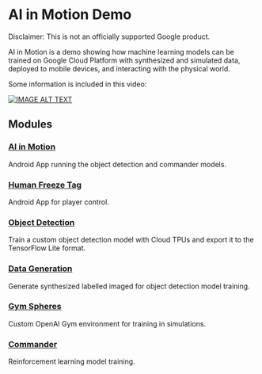 # AI in Motion Demo

Disclaimer: This is not an officially supported Google product.

AI in Motion is a demo showing how machine learning models can be trained on Google Cloud Platform with synthesized and simulated data, deployed to mobile devices, and interacting with the physical world.

Some information is included in this video:

[![IMAGE ALT TEXT](https://img.youtube.com/vi/8V94ZODMM-E/0.jpg)](https://www.youtube.com/watch?v=8V94ZODMM-E "AI in Motion")

## Modules

### [AI in Motion](AI_in_Motion)

Android App running the object detection and commander models.

### [Human Freeze Tag](Human_Freeze_Tag)

Android App for player control.

### [Object Detection](object_detection)

Train a custom object detection model with Cloud TPUs and export it to the TensorFlow Lite format.

### [Data Generation](data_generation)

Generate synthesized labelled imaged for object detection model training.

### [Gym Spheres](gym_spheres)

Custom OpenAI Gym environment for training in simulations.

### [Commander](commander)

Reinforcement learning model training.
